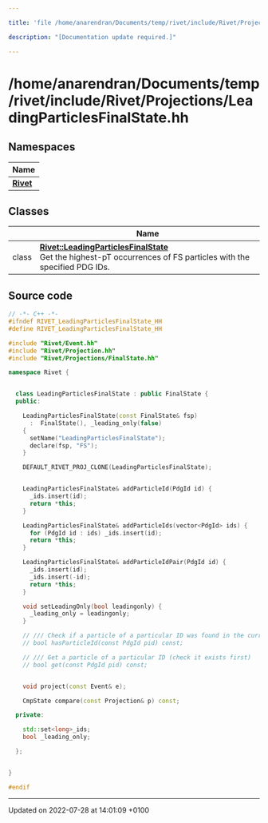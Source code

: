 ```yaml
---

title: 'file /home/anarendran/Documents/temp/rivet/include/Rivet/Projections/LeadingParticlesFinalState.hh'

description: "[Documentation update required.]"

---
```


# /home/anarendran/Documents/temp/rivet/include/Rivet/Projections/LeadingParticlesFinalState.hh



## Namespaces

| Name           |
| -------------- |
| **[Rivet](http://example.org/namespaces/namespacerivet/)**  |

## Classes

|                | Name           |
| -------------- | -------------- |
| class | **[Rivet::LeadingParticlesFinalState](http://example.org/classes/classrivet_1_1leadingparticlesfinalstate/)** <br>Get the highest-pT occurrences of FS particles with the specified PDG IDs.  |




## Source code

```cpp
// -*- C++ -*-
#ifndef RIVET_LeadingParticlesFinalState_HH
#define RIVET_LeadingParticlesFinalState_HH

#include "Rivet/Event.hh"
#include "Rivet/Projection.hh"
#include "Rivet/Projections/FinalState.hh"

namespace Rivet {


  class LeadingParticlesFinalState : public FinalState {
  public:

    LeadingParticlesFinalState(const FinalState& fsp)
      :  FinalState(), _leading_only(false)
    {
      setName("LeadingParticlesFinalState");
      declare(fsp, "FS");
    }

    DEFAULT_RIVET_PROJ_CLONE(LeadingParticlesFinalState);


    LeadingParticlesFinalState& addParticleId(PdgId id) {
      _ids.insert(id);
      return *this;
    }

    LeadingParticlesFinalState& addParticleIds(vector<PdgId> ids) {
      for (PdgId id : ids) _ids.insert(id);
      return *this;
    }

    LeadingParticlesFinalState& addParticleIdPair(PdgId id) {
      _ids.insert(id);
      _ids.insert(-id);
      return *this;
    }

    void setLeadingOnly(bool leadingonly) {
      _leading_only = leadingonly;
    }

    // /// Check if a particle of a particular ID was found in the current event
    // bool hasParticleId(const PdgId pid) const;

    // /// Get a particle of a particular ID (check it exists first)
    // bool get(const PdgId pid) const;


    void project(const Event& e);

    CmpState compare(const Projection& p) const;

  private:

    std::set<long>_ids;
    bool _leading_only;

  };


}

#endif
```


-------------------------------

Updated on 2022-07-28 at 14:01:09 +0100
